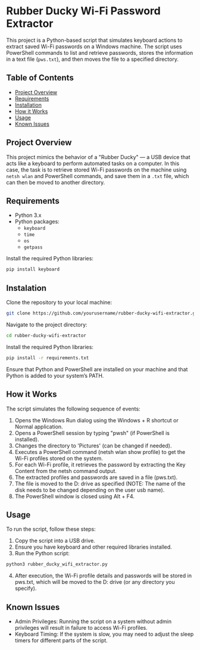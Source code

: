 # Rubber Ducky Wi-Fi Password Extractor

This project is a Python-based script that simulates keyboard actions to extract saved Wi-Fi passwords on a Windows machine. The script uses PowerShell commands to list and retrieve passwords, stores the information in a text file (`pws.txt`), and then moves the file to a specified directory.

## Table of Contents
- [Project Overview](#project-overview)
- [Requirements](#requirements)
- [Installation](#installation)
- [How it Works](#how-it-works)
- [Usage](#usage)
- [Known Issues](#known-issues)

## Project Overview

This project mimics the behavior of a "Rubber Ducky" — a USB device that acts like a keyboard to perform automated tasks on a computer. In this case, the task is to retrieve stored Wi-Fi passwords on the machine using `netsh wlan` and PowerShell commands, and save them in a `.txt` file, which can then be moved to another directory.

## Requirements

- Python 3.x
- Python packages:
  - `keyboard`
  - `time`
  - `os`
  - `getpass`
  
Install the required Python libraries:
```bash
pip install keyboard
```

## Instalation
Clone the repository to your local machine:
```bash
git clone https://github.com/yourusername/rubber-ducky-wifi-extractor.git
  ```
Navigate to the project directory:
```bash
cd rubber-ducky-wifi-extractor
```
Install the required Python libraries:
```bash
pip install -r requirements.txt
```
Ensure that Python and PowerShell are installed on your machine and that Python is added to your system’s PATH.

## How it Works
The script simulates the following sequence of events:

1. Opens the Windows Run dialog using the Windows + R shortcut or Normal application.
2. Opens a PowerShell session by typing "pwsh" (if PowerShell is installed).
3. Changes the directory to 'Pictures' (can be changed if needed).
4. Executes a PowerShell command (netsh wlan show profile) to get the Wi-Fi profiles stored on the system.
5. For each Wi-Fi profile, it retrieves the password by extracting the Key Content from the netsh command output.
6. The extracted profiles and passwords are saved in a file (pws.txt).
7. The file is moved to the D: drive as specified (NOTE: The name of the disk needs to be changed depending on the user usb name).
8. The PowerShell window is closed using Alt + F4.

## Usage
To run the script, follow these steps:

1. Copy the script into a USB drive.
2. Ensure you have keyboard and other required libraries installed.
3. Run the Python script:
```bash
python3 rubber_ducky_wifi_extractor.py
```
4. After execution, the Wi-Fi profile details and passwords will be stored in pws.txt, which will be moved to the D: drive (or any directory you specify).

## Known Issues
- Admin Privileges: Running the script on a system without admin privileges will result in failure to access Wi-Fi profiles.
- Keyboard Timing: If the system is slow, you may need to adjust the sleep timers for different parts of the script.
